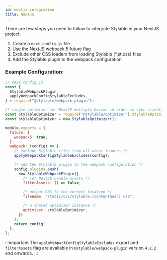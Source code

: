 ```yaml
---
id: nextjs-integration
title: NextJS
---
```


There are few steps you need to follow to integrate Stylable in your NextJS project.

1. Create a `next.config.js` file
2. Use the NextJS webpack 5 future flag
3. Exclude other CSS loaders from loading Stylable (\*.st.css) files
4. Add the Stylable plugin to the webpack configuration

### Example Configuration:

```js
// next.config.js
const {
  StylableWebpackPlugin,
  applyWebpackConfigStylableExcludes,
} = require("@stylable/webpack-plugin");

/* single optimizer for NextJS multiple builds in order to sync client/server namespaces */
const StylableOptimizer = require("@stylable/optimizer").StylableOptimizer;
const stylableOptimizer = new StylableOptimizer();

module.exports = {
  future: {
    webpack5: true,
  },
  webpack: (config) => {
    /* exclude Stylable files from all other loaders */
    applyWebpackConfigStylableExcludes(config);

    /* add the Stylable plugin to the webpack configuration */
    config.plugins.push(
      new StylableWebpackPlugin({
        /* let NextJS handle assets */
        filterAssets: () => false,

        /* output CSS to the correct location */
        filename: "static/css/stylable.[contenthash].css",

        /* a shared optimizer instance */
        optimizer: stylableOptimizer,
      })
    );
    return config;
  },
};
```

:::important
The `applyWebpackConfigStylableExcludes` export and `filterAssets` flag are available in `@stylable/webpack-plugin` version `4.2.2` and onwards.
:::

